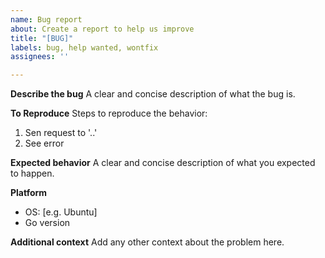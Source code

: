 ```yaml
---
name: Bug report
about: Create a report to help us improve
title: "[BUG]"
labels: bug, help wanted, wontfix
assignees: ''

---
```


**Describe the bug**
A clear and concise description of what the bug is.

**To Reproduce**
Steps to reproduce the behavior:
1. Sen request to '..'
2. See error

**Expected behavior**
A clear and concise description of what you expected to happen.

**Platform**
 - OS: [e.g. Ubuntu]
 - Go version

**Additional context**
Add any other context about the problem here.

